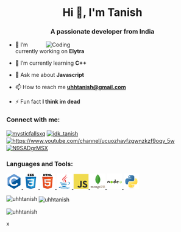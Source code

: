 <h1 align="center">Hi 👋, I'm Tanish</h1>
<h3 align="center">A passionate developer from India</h3>

<img align="right" alt="Coding" width="400" src="https://cdn.discordapp.com/attachments/944613737942364190/954682201109307423/136881424-89ef97ea-51eb-4910-9d86-9ccd2e77fcf0.gif">

- 🔭 I’m currently working on **Elytra**

- 🌱 I’m currently learning **C++**

- 💬 Ask me about **Javascript**

- 📫 How to reach me **uhhtanish@gmail.com**

- ⚡ Fun fact **I think im dead**

<h3 align="left">Connect with me:</h3>
<p align="left">
<a href="https://twitter.com/mysticfallsxq" target="blank"><img align="center" src="https://raw.githubusercontent.com/rahuldkjain/github-profile-readme-generator/master/src/images/icons/Social/twitter.svg" alt="mysticfallsxq" height="30" width="40" /></a>
<a href="https://instagram.com/idk_tanish" target="blank"><img align="center" src="https://raw.githubusercontent.com/rahuldkjain/github-profile-readme-generator/master/src/images/icons/Social/instagram.svg" alt="idk_tanish" height="30" width="40" /></a>
<a href="https://www.youtube.com/c/https://www.youtube.com/channel/ucuozhavfzgwnzkzf9oqv_5w" target="blank"><img align="center" src="https://raw.githubusercontent.com/rahuldkjain/github-profile-readme-generator/master/src/images/icons/Social/youtube.svg" alt="https://www.youtube.com/channel/ucuozhavfzgwnzkzf9oqv_5w" height="30" width="40" /></a>
<a href="https://discord.gg/N9SADgrMSX" target="blank"><img align="center" src="https://raw.githubusercontent.com/rahuldkjain/github-profile-readme-generator/master/src/images/icons/Social/discord.svg" alt="N9SADgrMSX" height="30" width="40" /></a>
</p>

<h3 align="left">Languages and Tools:</h3>
<p align="left"> <a href="https://www.cprogramming.com/" target="_blank" rel="noreferrer"> <img src="https://raw.githubusercontent.com/devicons/devicon/master/icons/c/c-original.svg" alt="c" width="40" height="40"/> </a> <a href="https://www.w3schools.com/css/" target="_blank" rel="noreferrer"> <img src="https://raw.githubusercontent.com/devicons/devicon/master/icons/css3/css3-original-wordmark.svg" alt="css3" width="40" height="40"/> </a> <a href="https://www.w3.org/html/" target="_blank" rel="noreferrer"> <img src="https://raw.githubusercontent.com/devicons/devicon/master/icons/html5/html5-original-wordmark.svg" alt="html5" width="40" height="40"/> </a> <a href="https://www.java.com" target="_blank" rel="noreferrer"> <img src="https://raw.githubusercontent.com/devicons/devicon/master/icons/java/java-original.svg" alt="java" width="40" height="40"/> </a> <a href="https://developer.mozilla.org/en-US/docs/Web/JavaScript" target="_blank" rel="noreferrer"> <img src="https://raw.githubusercontent.com/devicons/devicon/master/icons/javascript/javascript-original.svg" alt="javascript" width="40" height="40"/> </a> <a href="https://www.mongodb.com/" target="_blank" rel="noreferrer"> <img src="https://raw.githubusercontent.com/devicons/devicon/master/icons/mongodb/mongodb-original-wordmark.svg" alt="mongodb" width="40" height="40"/> </a> <a href="https://nodejs.org" target="_blank" rel="noreferrer"> <img src="https://raw.githubusercontent.com/devicons/devicon/master/icons/nodejs/nodejs-original-wordmark.svg" alt="nodejs" width="40" height="40"/> </a> <a href="https://www.python.org" target="_blank" rel="noreferrer"> <img src="https://raw.githubusercontent.com/devicons/devicon/master/icons/python/python-original.svg" alt="python" width="40" height="40"/> </a> </p>

<p><img align="left" src="https://github-readme-stats.vercel.app/api/top-langs?username=uhhtanish&show_icons=true&locale=en&layout=compact" alt="uhhtanish" /></p>

<p>&nbsp;<img align="center" src="https://github-readme-stats.vercel.app/api?username=uhhtanish&show_icons=true&locale=en" alt="uhhtanish" /></p>

<p><img align="center" src="https://github-readme-streak-stats.herokuapp.com/?user=uhhtanish&" alt="uhhtanish" /></p>
x
